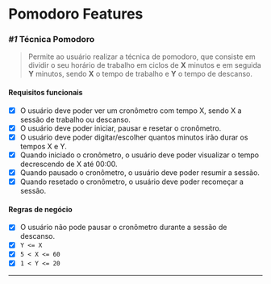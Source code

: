 # Pomodoro Features

### _#1_ Técnica Pomodoro

> Permite ao usuário realizar a técnica de pomodoro, que consiste em dividir o seu horário de trabalho em ciclos de **X** minutos e em seguida **Y** minutos, sendo **X** o tempo de trabalho e **Y** o tempo de descanso.

#### Requisitos funcionais

- [x] O usuário deve poder ver um cronômetro com tempo X, sendo X a sessão de trabalho ou descanso.
- [x] O usuário deve poder iniciar, pausar e resetar o cronômetro.
- [x] O usuário deve poder digitar/escolher quantos minutos irão durar os tempos X e Y.
- [x] Quando iniciado o cronômetro, o usuário deve poder visualizar o tempo decrescendo de X até 00:00.
- [x] Quando pausado o cronômetro, o usuário deve poder resumir a sessão.
- [x] Quando resetado o cronômetro, o usuário deve poder recomeçar a sessão.

#### Regras de negócio

- [x] O usuário não pode pausar o cronômetro durante a sessão de descanso.
- [x] `Y <= X`
- [x] `5 < X <= 60`
- [x] `1 < Y <= 20`

---
